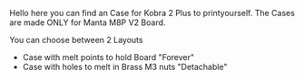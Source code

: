 Hello here you can find an Case for Kobra 2 Plus to printyourself.
The Cases are made ONLY for Manta M8P V2 Board.

You can choose between 2 Layouts

- Case with melt points to hold Board "Forever" 
- Case with holes to melt in Brass M3 nuts "Detachable" 
